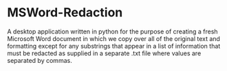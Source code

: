 # MSWord-Redaction

A desktop application written in python for the purpose of creating a fresh Microsoft Word document in which we copy over all of the original text and formatting except for any substrings that appear in a list of information that must be redacted as supplied in a separate .txt file where values are separated by commas.
